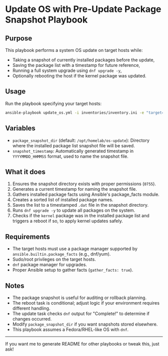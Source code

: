 # Update OS with Pre-Update Package Snapshot Playbook

## Purpose

This playbook performs a system OS update on target hosts while:

* Taking a snapshot of currently installed packages before the update,
* Saving the package list with a timestamp for future reference,
* Running a full system upgrade using `dnf upgrade -y`,
* Optionally rebooting the host if the kernel package was updated.

## Usage

Run the playbook specifying your target hosts:

```bash
ansible-playbook update_os.yml -i inventories/inventory.ini -e "target=your_target_group"
```

## Variables

* `package_snapshot_dir` (default: `/opt/homelab/os-update`): Directory where the installed package list snapshot file will be saved.
* `snapshot_timestamp`: Automatically generated timestamp in `YYYYMMDD_HHMMSS` format, used to name the snapshot file.

## What it does

1. Ensures the snapshot directory exists with proper permissions (`0755`).
2. Generates a current timestamp for naming the snapshot file.
3. Gathers installed package facts using Ansible's package\_facts module.
4. Creates a sorted list of installed package names.
5. Saves the list to a timestamped `.dat` file in the snapshot directory.
6. Runs `dnf upgrade -y` to update all packages on the system.
7. Checks if the `kernel` package was in the installed package list and triggers a reboot if so, to apply kernel updates safely.

## Requirements

* The target hosts must use a package manager supported by `ansible.builtin.package_facts` (e.g., dnf/yum).
* Sudo/root privileges on the target hosts.
* `dnf` package manager for upgrades.
* Proper Ansible setup to gather facts (`gather_facts: true`).

## Notes

* The package snapshot is useful for auditing or rollback planning.
* The reboot task is conditional; adjust logic if your environment requires different handling.
* The update task checks `dnf` output for "Complete!" to determine if changes occurred.
* Modify `package_snapshot_dir` if you want snapshots stored elsewhere.
* This playbook assumes a Fedora/RHEL-like OS with `dnf`.

---

If you want me to generate README for other playbooks or tweak this, just ask!

